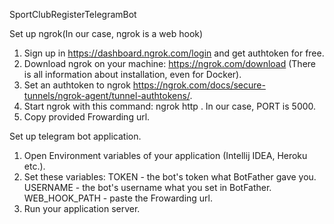 SportClubRegisterTelegramBot

Set up ngrok(In our case, ngrok is a web hook)
1. Sign up in https://dashboard.ngrok.com/login and get authtoken for free.
2. Download ngrok on your machine: https://ngrok.com/download (There is all information about installation, even for Docker).
3. Set an authtoken to ngrok https://ngrok.com/docs/secure-tunnels/ngrok-agent/tunnel-authtokens/.
4. Start ngrok with this command: ngrok http <PORT>. In our case, PORT is 5000.
5. Copy provided Frowarding url.

Set up telegram bot application.
1. Open Environment variables of your application (Intellij IDEA, Heroku etc.).
2. Set these variables:
    TOKEN - the bot's token what BotFather gave you.
    USERNAME - the bot's username what you set in BotFather.
    WEB_HOOK_PATH - paste the Frowarding url.
3. Run your application server.
